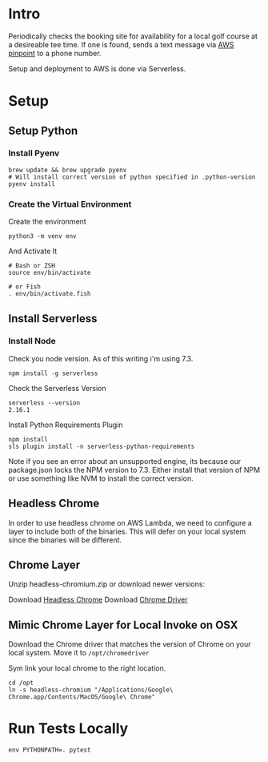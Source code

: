 # Intro
Periodically checks the booking site for availability for a local golf course at a desireable tee time.
If one is found, sends a text message via [AWS pinpoint](https://aws.amazon.com/blogs/compute/building-a-serverless-weather-bot-with-two-way-sms-aws-sam-and-aws-lambda/) to a phone number.

Setup and deployment to AWS is done via Serverless.

# Setup

## Setup Python


### Install Pyenv

```
brew update && brew upgrade pyenv
# Will install correct version of python specified in .python-version
pyenv install
```

### Create the Virtual Environment

Create the environment
```
python3 -m venv env
```

And Activate It

```
# Bash or ZSH
source env/bin/activate

# or Fish
. env/bin/activate.fish
```

## Install Serverless


### Install Node

Check you node version. As of this writing i'm using 7.3.

```
npm install -g serverless
```

Check the Serverless Version

```
serverless --version
2.16.1
```

Install Python Requirements Plugin

```
npm install
sls plugin install -n serverless-python-requirements
```

Note if you see an error about an unsupported engine, its because our package.json locks the NPM version to 7.3. Either install that version of NPM or use something like NVM to install the correct version.

## Headless Chrome
In order to use headless chrome on AWS Lambda, we need to configure a layer to include both of the binaries. This will defer on your local system since the binaries will be different.

## Chrome Layer
Unzip headless-chromium.zip or download newer versions:

Download [Headless Chrome](https://github.com/adieuadieu/serverless-chrome/releases/tag/v1.0.0-57)
Download [Chrome Driver](https://chromedriver.storage.googleapis.com/index.html?path=86.0.4240.22/)

## Mimic Chrome Layer for Local Invoke on OSX

Download the Chrome driver that matches the version of Chrome on your local system. Move it to `/opt/chromedriver`

Sym link your local chrome to the right location.

```
cd /opt
ln -s headless-chromium "/Applications/Google\ Chrome.app/Contents/MacOS/Google\ Chrome"
```

# Run Tests Locally

```
env PYTHONPATH=. pytest
```

